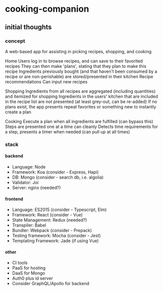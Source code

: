 # cooking-companion

## initial thoughts

### concept
A web-based app for assisting in picking recipes, shopping, and cooking

Home
Users log in to browse recipes, and can save to their favorited recipes
They can then make 'plans', stating that they plan to make this recipe
Ingredients previously bought (and that haven't been consumed by a recipe or are non-perishable) are stored/presented in their kitchen
Recipe recommendations
Can input new recipes

Shopping
Ingredients from all recipes are aggregated (including quantities) and itemized for shopping
Ingredients in the users' kitchen that are included in the recipe list are not presented (at least grey-out, can be re-added)
If no plans exist, the app presents repeat favorites or something new to instantly create a plan

Cooking
Execute a plan when all ingredients are fulfilled (can bypass this)
Steps are presented one at a time can cleanly
Detects time requirements for a step, presents a timer when needed (can pull up at all times)

### stack
#### backend
- Language: Node
- Framework: Koa (consider - Express, Hapi)
- DB: Mongo (consider - search db, i.e. algolia)
- Validator: Joi
- Server: nginx (needed?)

#### frontend
- Language: ES2015 (consider - Typescript, Elm)
- Framework: React (consider - Vue)
- State Management: Redux (needed?)
- Transpiler: Babel
- Bundler: Webpack (consider - Prepack)
- Testing framework: Mocha (consider - Jest)
- Templating Framework: Jade (if using Vue)

#### other
- CI tools
- PaaS for hosting
- DaaS for Mongo
- Auth0 plus id server
- Consider GraphQL/Apollo for backend
